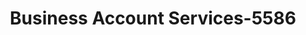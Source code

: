 ---
f_zip-code: 66547
f_state-code: KS
title: Business Account Services-5586
f_phone: 785-456-8668
f_city-only: Wamego
f_address: Po Box 111 Wamego
f_location-unique-id: '5586'
slug: business-account-services-5586
updated-on: '2024-05-30T13:46:58.046Z'
created-on: '2024-05-30T13:36:59.803Z'
published-on: '2024-05-30T13:54:32.469Z'
f_city-state: cms/city/wamego-ks.md
f_company: cms/company/business-account-services.md
f_state: cms/state/kansas.md
layout: '[payday-loan].html'
tags: payday-loan
---
